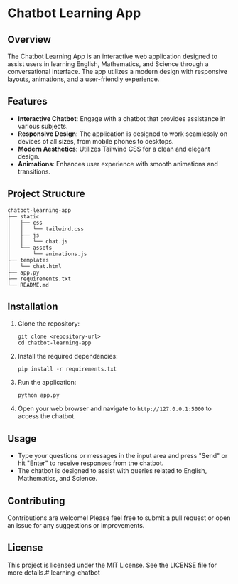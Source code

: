 # Chatbot Learning App

## Overview
The Chatbot Learning App is an interactive web application designed to assist users in learning English, Mathematics, and Science through a conversational interface. The app utilizes a modern design with responsive layouts, animations, and a user-friendly experience.

## Features
- **Interactive Chatbot**: Engage with a chatbot that provides assistance in various subjects.
- **Responsive Design**: The application is designed to work seamlessly on devices of all sizes, from mobile phones to desktops.
- **Modern Aesthetics**: Utilizes Tailwind CSS for a clean and elegant design.
- **Animations**: Enhances user experience with smooth animations and transitions.

## Project Structure
```
chatbot-learning-app
├── static
│   ├── css
│   │   └── tailwind.css
│   ├── js
│   │   └── chat.js
│   └── assets
│       └── animations.js
├── templates
│   └── chat.html
├── app.py
├── requirements.txt
└── README.md
```

## Installation
1. Clone the repository:
   ```
   git clone <repository-url>
   cd chatbot-learning-app
   ```

2. Install the required dependencies:
   ```
   pip install -r requirements.txt
   ```

3. Run the application:
   ```
   python app.py
   ```

4. Open your web browser and navigate to `http://127.0.0.1:5000` to access the chatbot.

## Usage
- Type your questions or messages in the input area and press "Send" or hit "Enter" to receive responses from the chatbot.
- The chatbot is designed to assist with queries related to English, Mathematics, and Science.

## Contributing
Contributions are welcome! Please feel free to submit a pull request or open an issue for any suggestions or improvements.

## License
This project is licensed under the MIT License. See the LICENSE file for more details.# learning-chatbot
